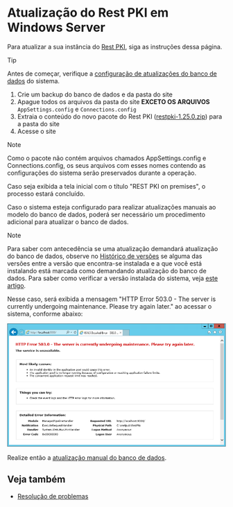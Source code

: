 ﻿# Atualização do Rest PKI em Windows Server

Para atualizar a sua instância do [Rest PKI](../../index.md), siga as instruções dessa página.

> [!TIP]
> Antes de começar, verifique a [configuração de atualizações do banco de dados](../database-update.md) do sistema.

1. Crie um backup do banco de dados e da pasta do site
1. Apague todos os arquivos da pasta do site **EXCETO OS ARQUIVOS** `AppSettings.config` e `Connections.config`
1. Extraia o conteúdo do novo pacote do Rest PKI ([restpki-1.25.0.zip](https://cdn.lacunasoftware.com/restpki/restpki-1.25.0.zip)) para a pasta do site
1. Acesse o site

> [!NOTE]
> Como o pacote não contém arquivos chamados AppSettings.config e Connections.config, os seus arquivos com esses nomes contendo as configurações do sistema serão preservados durante a operação.

Caso seja exibida a tela inicial com o título "REST PKI on premises", o processo estará concluído.

<a name="db-update" />
Caso o sistema esteja configurado para realizar atualizações manuais ao modelo do banco de dados, poderá ser necessário um procedimento adicional para atualizar o banco de dados.

> [!NOTE]
> Para saber com antecedência se uma atualização demandará atualização do banco de dados, observe no [Histórico de versões](../../changelog.md) se alguma das
> versões entre a versão que encontra-se instalada e a que você está instalando está marcada como demandando atualização do banco de dados. Para saber como
> verificar a versão instalada do sistema, veja [este artigo](../check-version.md).

Nesse caso, será exibida a mensagem "HTTP Error 503.0 - The server is currently undergoing maintenance. Please try again later." ao acessar o sistema, conforme abaixo:

![HTTP Error 503.0 - The server is currently undergoing maintenance](../../../../../images/rest-pki/maintenance.png)

Realize então a [atualização manual do banco de dados](../database-update.md#manual-update).

## Veja também

* [Resolução de problemas](troubleshoot/index.md)
